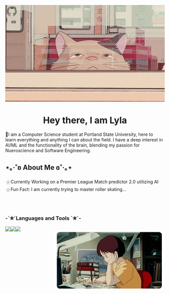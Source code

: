 <!-- MasterHead -->
<p align="center">
    <img src="https://github.com/lylashukur/lylashukur/blob/main/Full%20time%20coder...%20part-time%20hobby%20hoarder!.gif" alt="GitHub Banner" style="width:1100px; height:-480px;"/>
</p>

<h1 align="center"> Hey there, I am Lyla </h1>


<p> 🌱I am a Computer Science student at Portland State University, here to learn everything and anything I can about the field. I have a deep interest in AI/ML and the functionality of the brain, blending my passion for Nueroscience and Software Engineering.</p>

<h2>⋆｡‧˚ʚ About Me ɞ˚‧｡⋆</h2>

<p>𓇼Currently Working on a Premier League Match predictor 2.0 utilizing AI <br/>
𓇼Fun Fact: I am currently trying to master roller skating... <br/></p>


<br/>
<br/>
<h3 align="left">-`✮´Languages and Tools `✮´-</h3>

<div align="left" style="display: flex;">
  <!--<a href="https://skillicons.dev">-->
    <img src="https://skillicons.dev/icons?i=git,cpp,discord,github,gitlab,sklearn"/><br/>
    <img src="https://skillicons.dev/icons?i=vim,postgres,py,linux"/>
    <img src="https://skillicons.dev/icons?i=html, vscode,blender,postgres,latex,css"/>
</div>
 <div align="right" style="justify-content: flex-end;">
        <img src="https://github.com/lylashukur/lylashukur/blob/main/Untitled%20design.gif"style="max-width: 100%; height: auto;">
    </div>



<!--
    
![C++](https://img.shields.io/badge/c++-%2300599C.svg?style=for-the-badge&logo=c%2B%2B&logoColor=white)
![AssemblyScript](https://img.shields.io/badge/assembly%20script-%23000000.svg?style=for-the-badge&logo=assemblyscript&logoColor=white)
![C](https://img.shields.io/badge/c-%2300599C.svg?style=for-the-badge&logo=c&logoColor=white)
![HTML5](https://img.shields.io/badge/html5-%23E34F26.svg?style=for-the-badge&logo=html5&logoColor=white)
![Python](https://img.shields.io/badge/python-3670A0?style=for-the-badge&logo=python&logoColor=ffdd54)</div>-->

